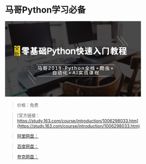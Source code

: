 # 马哥Python学习必备

![img](../../../assets/study163/free/1aeafb64-06ba-437c-9add-b03949ba7894.png)

> 价格：免费

> [官方链接：https://study.163.com/course/introduction/1006298033.htm](https://study.163.com/course/introduction/1006298033.htm)

> [阿里网盘：]()

> [百度网盘：]()

> [夸克网盘：]()
